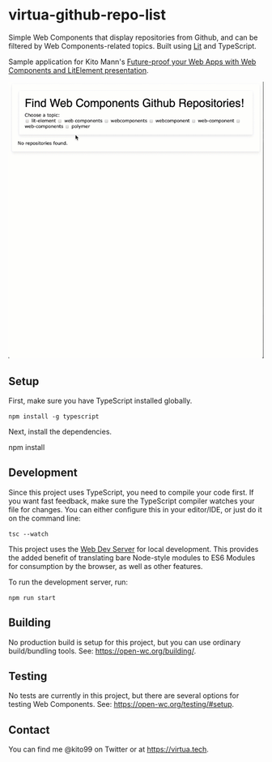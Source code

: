 # virtua-github-repo-list

Simple Web Components that display repositories from Github, and can be filtered by Web Components-related topics. 
Built using [Lit](https://lit.dev/) and TypeScript.

Sample application for Kito Mann's [Future-proof your Web Apps with Web Components and LitElement presentation](https://kitomann.com/#/sessions/14/future-proof-your-web-apps-with-web-components-and-litelement).

![Demo](/demo.gif?raw=true "Github Repo Lister")

## Setup

First, make sure you have TypeScript installed globally.

```
npm install -g typescript
```

Next, install the dependencies.

npm install     

## Development

Since this project uses TypeScript, you need to compile your code first. If you want fast feedback, make sure the TypeScript 
compiler watches your file for changes. You can either configure this in your editor/IDE, or just do it on the command line:

```
tsc --watch
```

This project uses the [Web Dev Server](https://modern-web.dev/docs/dev-server/overview/) for local development. 
This provides the added benefit of translating bare Node-style modules to ES6 Modules for consumption by the browser, 
as well as other features.

To run the development server, run:

```
npm run start
```

## Building

No production build is setup for this project, but you can use ordinary build/bundling tools. See: https://open-wc.org/building/.

## Testing

No tests are currently in this project, but there are several options for testing Web Components. See: https://open-wc.org/testing/#setup.

## Contact

You can find me @kito99 on Twitter or at https://virtua.tech.
